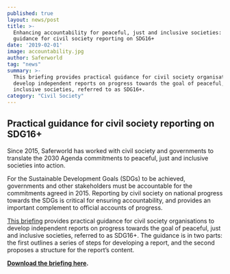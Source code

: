 ```yaml
---
published: true
layout: news/post
title: >-
  Enhancing accountability for peaceful, just and inclusive societies: Practical
  guidance for civil society reporting on SDG16+
date: '2019-02-01'
image: accountability.jpg
author: Saferworld
tag: "news"
summary: >-
  This briefing provides practical guidance for civil society organisations to
  develop independent reports on progress towards the goal of peaceful, just and
  inclusive societies, referred to as SDG16+.
category: "Civil Society"
---
```

## Practical guidance for civil society reporting on SDG16+

Since 2015, Saferworld has worked with civil society and governments to translate the 2030 Agenda commitments to peaceful, just and inclusive societies into action.

For the Sustainable Development Goals (SDGs) to be achieved, governments and other stakeholders must be accountable for the commitments agreed in 2015. Reporting by civil society on national progress towards the SDGs is critical for ensuring accountability, and provides an important complement to official accounts of progress.

[This briefing](https://www.saferworld.org.uk/resources/publications/1201-enhancing-accountability-for-peaceful-just-and-inclusive-societies-practical-guidance-for-civil-society-reporting-on-sdg16) provides practical guidance for civil society organisations to develop independent reports on progress towards the goal of peaceful, just and inclusive societies, referred to as SDG16+. The guidance is in two parts: the first outlines a series of steps for developing a report, and the second proposes a structure for the report’s content.

**[Download the briefing here](https://www.saferworld.org.uk/downloads/practical-guidance-for-civil-society-reporting-on-sdg16-.pdf).**
